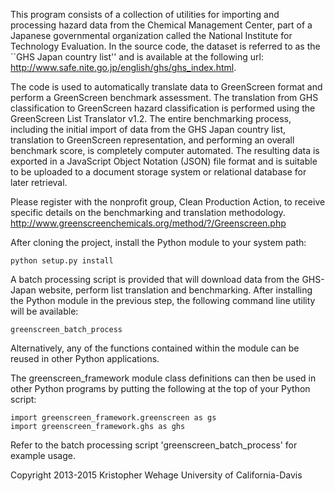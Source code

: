 This program consists of a collection of utilities for importing and
processing hazard data from the Chemical Management Center, part of a
Japanese governmental organization called the National Institute for
Technology Evaluation. In the source code, the dataset is referred to
as the ``GHS Japan country list'' and is available at the following url: http://www.safe.nite.go.jp/english/ghs/ghs_index.html.

The code is used to automatically translate data to GreenScreen format
and perform a GreenScreen benchmark assessment. The translation from
GHS classification to GreenScreen hazard classification is performed
using the GreenScreen List Translator v1.2. The entire benchmarking process,
including the initial import of data from the GHS Japan country list,
translation to GreenScreen representation, and performing an overall
benchmark score, is completely computer automated. The resulting data is
exported in a JavaScript Object Notation (JSON) file format and is
suitable to be uploaded to a document storage system or relational
database for later retrieval.

Please register with the nonprofit group, Clean Production Action, to
receive specific details on the benchmarking and translation methodology.
http://www.greenscreenchemicals.org/method/?/Greenscreen.php


After cloning the project, install the Python module to your system path:

    python setup.py install

A batch processing script is provided that will download data from the
GHS-Japan website, perform list translation and benchmarking. After
installing the Python module in the previous step, the following
command line utility will be available:

    greenscreen_batch_process

Alternatively, any of the functions contained within the module can be
reused in other Python applications.

The greenscreen_framework module class definitions can then be 
used in other Python programs by putting the following at the top of
your Python script:

    import greenscreen_framework.greenscreen as gs
    import greenscreen_framework.ghs as ghs

Refer to the batch processing script 'greenscreen_batch_process' for example
usage.

Copyright 2013-2015 Kristopher Wehage
University of California-Davis
